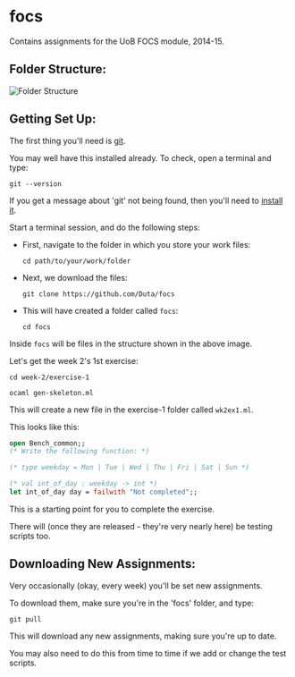 focs
====

Contains assignments for the UoB FOCS module, 2014-15.

Folder Structure:
-----------------

![Folder Structure](http://i.imgur.com/bg3HRC7.png)

Getting Set Up:
---------------

The first thing you'll need is [git](http://git-scm.com/downloads).

You may well have this installed already. To check, open a terminal and type:

    git --version

If you get a message about 'git' not being found, then you'll need to [install it](http://git-scm.com/downloads).

Start a terminal session, and do the following steps:

 - First, navigate to the folder in which you store your work files:

   `cd path/to/your/work/folder`

 - Next, we download the files:

   `git clone https://github.com/Duta/focs`

 - This will have created a folder called `focs`:

   `cd focs`

Inside `focs` will be files in the structure shown in the above image.

Let's get the week 2's 1st exercise:

    cd week-2/exercise-1

    ocaml gen-skeleton.ml

This will create a new file in the exercise-1 folder called `wk2ex1.ml`.

This looks like this:

```ocaml
open Bench_common;;
(* Write the following function: *)

(* type weekday = Mon | Tue | Wed | Thu | Fri | Sat | Sun *)

(* val int_of_day : weekday -> int *)
let int_of_day day = failwith "Not completed";;
```

This is a starting point for you to complete the exercise.

There will (once they are released - they're very nearly here) be testing scripts too.

Downloading New Assignments:
----------------------------

Very occasionally (okay, every week) you'll be set new assignments.

To download them, make sure you're in the 'focs' folder, and type:

    git pull

This will download any new assignments, making sure you're up to date.

You may also need to do this from time to time if we add or change the test scripts.
